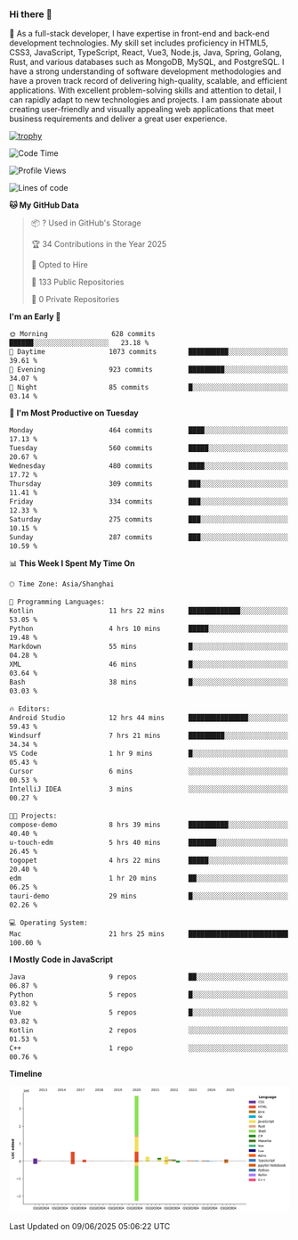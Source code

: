 ### Hi there 👋

🌱 As a full-stack developer, I have expertise in front-end and back-end development technologies. My skill set includes proficiency in HTML5, CSS3, JavaScript, TypeScript, React, Vue3, Node.js, Java, Spring, Golang, Rust, and various databases such as MongoDB, MySQL, and PostgreSQL. I have a strong understanding of software development methodologies and have a proven track record of delivering high-quality, scalable, and efficient applications. With excellent problem-solving skills and attention to detail, I can rapidly adapt to new technologies and projects. I am passionate about creating user-friendly and visually appealing web applications that meet business requirements and deliver a great user experience.

[![trophy](https://github-profile-trophy.vercel.app/?username=elton&rank=SECRET,SSS,SS,S,AAA,AA,A&theme=onedark&no-frame=true&margin-w=10)](https://github.com/ryo-ma/github-profile-trophy)

<!--START_SECTION:waka-->
![Code Time](http://img.shields.io/badge/Code%20Time-1%2C693%20hrs%201%20min-blue)

![Profile Views](http://img.shields.io/badge/Profile%20Views-0-blue)

![Lines of code](https://img.shields.io/badge/From%20Hello%20World%20I%27ve%20Written-5.7%20million%20lines%20of%20code-blue)

**🐱 My GitHub Data** 

> 📦 ? Used in GitHub's Storage 
 > 
> 🏆 34 Contributions in the Year 2025
 > 
> 💼 Opted to Hire
 > 
> 📜 133 Public Repositories 
 > 
> 🔑 0 Private Repositories 
 > 
**I'm an Early 🐤** 

```text
🌞 Morning                628 commits         ██████░░░░░░░░░░░░░░░░░░░   23.18 % 
🌆 Daytime                1073 commits        ██████████░░░░░░░░░░░░░░░   39.61 % 
🌃 Evening                923 commits         █████████░░░░░░░░░░░░░░░░   34.07 % 
🌙 Night                  85 commits          █░░░░░░░░░░░░░░░░░░░░░░░░   03.14 % 
```
📅 **I'm Most Productive on Tuesday** 

```text
Monday                   464 commits         ████░░░░░░░░░░░░░░░░░░░░░   17.13 % 
Tuesday                  560 commits         █████░░░░░░░░░░░░░░░░░░░░   20.67 % 
Wednesday                480 commits         ████░░░░░░░░░░░░░░░░░░░░░   17.72 % 
Thursday                 309 commits         ███░░░░░░░░░░░░░░░░░░░░░░   11.41 % 
Friday                   334 commits         ███░░░░░░░░░░░░░░░░░░░░░░   12.33 % 
Saturday                 275 commits         ███░░░░░░░░░░░░░░░░░░░░░░   10.15 % 
Sunday                   287 commits         ███░░░░░░░░░░░░░░░░░░░░░░   10.59 % 
```


📊 **This Week I Spent My Time On** 

```text
🕑︎ Time Zone: Asia/Shanghai

💬 Programming Languages: 
Kotlin                   11 hrs 22 mins      █████████████░░░░░░░░░░░░   53.05 % 
Python                   4 hrs 10 mins       █████░░░░░░░░░░░░░░░░░░░░   19.48 % 
Markdown                 55 mins             █░░░░░░░░░░░░░░░░░░░░░░░░   04.28 % 
XML                      46 mins             █░░░░░░░░░░░░░░░░░░░░░░░░   03.64 % 
Bash                     38 mins             █░░░░░░░░░░░░░░░░░░░░░░░░   03.03 % 

🔥 Editors: 
Android Studio           12 hrs 44 mins      ███████████████░░░░░░░░░░   59.43 % 
Windsurf                 7 hrs 21 mins       █████████░░░░░░░░░░░░░░░░   34.34 % 
VS Code                  1 hr 9 mins         █░░░░░░░░░░░░░░░░░░░░░░░░   05.43 % 
Cursor                   6 mins              ░░░░░░░░░░░░░░░░░░░░░░░░░   00.53 % 
IntelliJ IDEA            3 mins              ░░░░░░░░░░░░░░░░░░░░░░░░░   00.27 % 

🐱‍💻 Projects: 
compose-demo             8 hrs 39 mins       ██████████░░░░░░░░░░░░░░░   40.40 % 
u-touch-edm              5 hrs 40 mins       ███████░░░░░░░░░░░░░░░░░░   26.45 % 
togopet                  4 hrs 22 mins       █████░░░░░░░░░░░░░░░░░░░░   20.40 % 
edm                      1 hr 20 mins        ██░░░░░░░░░░░░░░░░░░░░░░░   06.25 % 
tauri-demo               29 mins             █░░░░░░░░░░░░░░░░░░░░░░░░   02.26 % 

💻 Operating System: 
Mac                      21 hrs 25 mins      █████████████████████████   100.00 % 
```

**I Mostly Code in JavaScript** 

```text
Java                     9 repos             ██░░░░░░░░░░░░░░░░░░░░░░░   06.87 % 
Python                   5 repos             █░░░░░░░░░░░░░░░░░░░░░░░░   03.82 % 
Vue                      5 repos             █░░░░░░░░░░░░░░░░░░░░░░░░   03.82 % 
Kotlin                   2 repos             ░░░░░░░░░░░░░░░░░░░░░░░░░   01.53 % 
C++                      1 repo              ░░░░░░░░░░░░░░░░░░░░░░░░░   00.76 % 
```



**Timeline**

![Lines of Code chart](https://raw.githubusercontent.com/elton/elton/main/assets/bar_graph.png)


 Last Updated on 09/06/2025 05:06:22 UTC
<!--END_SECTION:waka-->

<!--
**elton/elton** is a ✨ _special_ ✨ repository because its `README.md` (this file) appears on your GitHub profile.

Here are some ideas to get you started:

- 🔭 I’m currently working on ...
- 🌱 I’m currently learning ...
- 👯 I’m looking to collaborate on ...
- 🤔 I’m looking for help with ...
- 💬 Ask me about ...
- 📫 How to reach me: ...
- 😄 Pronouns: ...
- ⚡ Fun fact: ...
-->
